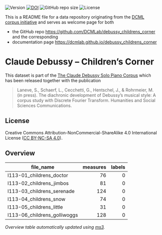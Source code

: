 ![Version](https://img.shields.io/github/v/release/DCMLab/debussy_childrens_corner?display_name=tag)
[![DOI](https://zenodo.org/badge/563832001.svg)](https://zenodo.org/badge/latestdoi/563832001)
![GitHub repo size](https://img.shields.io/github/repo-size/DCMLab/debussy_childrens_corner)
![License](https://img.shields.io/badge/license-CC%20BY--NC--SA%204.0-9cf)


This is a README file for a data repository originating from the [DCML corpus initiative](https://github.com/DCMLab/dcml_corpora)
and serves as welcome page for both 

* the GitHub repo https://github.com/DCMLab/debussy_childrens_corner and the corresponding
* documentation page https://dcmlab.github.io/debussy_childrens_corner

# Claude Debussy – Children’s Corner

This dataset is part of the [The Claude Debussy Solo Piano Corpus](https://github.com/DCMLab/debussy_piano) which has been released together with the publication

> Laneve, S., Schaerf, L., Cecchetti, G., Hentschel, J., & Rohrmeier, M. (in press). The diachronic development of Debussy’s musical style: A corpus study with Discrete Fourier Transform. Humanities and Social Sciences Communications.


## License

Creative Commons Attribution-NonCommercial-ShareAlike 4.0 International License ([CC BY-NC-SA 4.0](https://creativecommons.org/licenses/by-nc-sa/4.0/)).

## Overview
|         file_name          |measures|labels|
|----------------------------|-------:|-----:|
|l113-01_childrens_doctor    |      76|     0|
|l113-02_childrens_jimbos    |      81|     0|
|l113-03_childrens_serenade  |     124|     0|
|l113-04_childrens_snow      |      74|     0|
|l113-05_childrens_little    |      31|     0|
|l113-06_childrens_golliwoggs|     128|     0|


*Overview table automatically updated using [ms3](https://johentsch.github.io/ms3/).*
